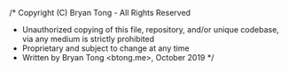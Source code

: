 /* Copyright (C) Bryan Tong - All Rights Reserved
 * Unauthorized copying of this file, repository, and/or unique codebase, via any medium is strictly prohibited
 * Proprietary and subject to change at any time
 * Written by Bryan Tong <btong.me>, October 2019
 */
